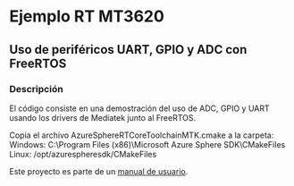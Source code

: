 # Ejemplo RT MT3620
## Uso de periféricos UART, GPIO y ADC con FreeRTOS

### Descripción
El código consiste en una demostración del uso de ADC, GPIO y UART usando los drivers de Mediatek junto al FreeRTOS.

Copia el archivo AzureSphereRTCoreToolchainMTK.cmake a la carpeta:
	Windows: C:\Program Files (x86)\Microsoft Azure Sphere SDK\CMakeFiles
	Linux: /opt/azurespheresdk/CMakeFiles

Este proyecto es parte de un [manual de usuario](https://github.com/Javier20060904/manualMT3620_ITCH). 
